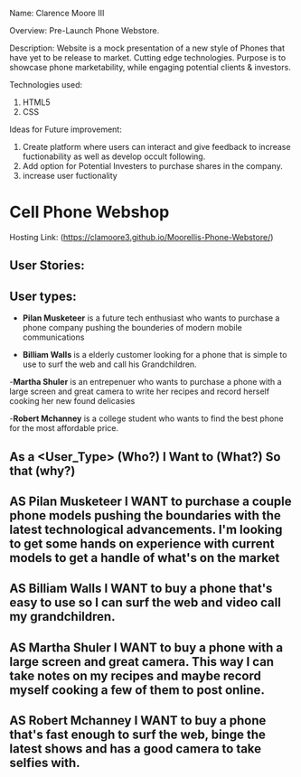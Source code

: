 Name: Clarence Moore III

Overview: Pre-Launch Phone Webstore.

Description: Website is a mock presentation of a new style of Phones that have yet to be release to market. Cutting edge technologies. Purpose is to showcase phone marketability, while engaging potential clients & investors.

Technologies used:
1. HTML5
2. CSS

Ideas for Future improvement:
1. Create platform where users can interact and give feedback to increase fuctionability as well as develop occult following. 
2. Add option for Potential Investers to purchase shares in the company.
3. increase user fuctionality 

# Cell Phone Webshop
Hosting Link:  (https://clamoore3.github.io/Moorellis-Phone-Webstore/)

## User Stories: 

**User types:** 
------------
- **Pilan Musketeer** is a future tech enthusiast who wants to purchase a phone company pushing the bounderies of modern mobile communications

- **Billiam Walls** is a elderly customer looking for a phone that is simple to use to surf the web and call his Grandchildren. 

-**Martha Shuler** is an entrepenuer who wants to purchase a phone with a large screen and great camera to write her recipes and record herself cooking her new found delicasies 

-**Robert Mchanney** is a college student who wants to find the best phone for the most affordable price.


As a <User_Type>  (Who?)
I Want to <Action>  (What?)
So that <Goal>  (why?)
---------

AS Pilan Musketeer
I WANT to purchase a couple phone models pushing the boundaries with the latest technological advancements. I'm looking to get some hands on experience with current models to get a handle of what's on the market
-------------
AS Billiam Walls
I WANT to buy a phone that's easy to use so I can surf the web and video call my grandchildren. 
--------------
AS Martha Shuler
I WANT to buy a phone with a large screen and great camera. This way I can take notes on my recipes and maybe record myself cooking a few of them to post online.
---------------
AS Robert Mchanney
I WANT to buy a phone that's fast enough to surf the web, binge the latest shows and has a good camera to take selfies with. 
---------------